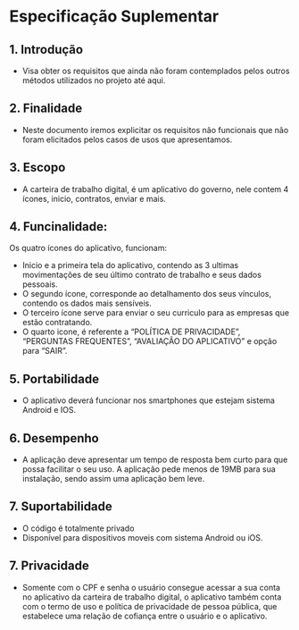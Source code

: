 # Especificação Suplementar

## 1. Introdução

* Visa obter os requisitos que ainda não foram contemplados pelos outros métodos utilizados no projeto até aqui.

## 2. Finalidade

* Neste documento iremos explicitar os requisitos não funcionais que não foram elicitados pelos casos de usos que apresentamos.

## 3. Escopo

* A carteira de trabalho digital, é um aplicativo do governo, nele contem 4 ícones, inicio, contratos, enviar e mais.


## 4. Funcinalidade: 

Os quatro ícones do aplicativo, funcionam: 

* Inicio e a primeira tela do aplicativo, contendo as 3 ultimas movimentações de seu
último contrato de trabalho e seus dados pessoais.
* O segundo ícone, corresponde ao detalhamento dos seus vínculos, contendo os dados mais
sensíveis.
* O terceiro ícone serve para enviar o seu curriculo para as empresas que estão contratando. 
* O quarto icone, é referente a “POLÍTICA DE PRIVACIDADE”, “PERGUNTAS FREQUENTES”,
“AVALIAÇÃO DO APLICATIVO” e opção para “SAIR”.

## 5. Portabilidade

* O aplicativo deverá funcionar nos smartphones que estejam sistema Android e IOS.

## 6. Desempenho

* A aplicação deve apresentar um tempo de resposta bem curto para que possa facilitar o seu uso. A aplicação pede menos de 19MB para sua instalação, sendo assim uma aplicação bem leve.

## 7. Suportabilidade

* O código é totalmente privado
* Disponível para dispositivos moveis com sistema Android ou iOS.

## 7. Privacidade

* Somente com o CPF e senha o usuário consegue acessar a sua conta no aplicativo da carteira de trabalho digital, o aplicativo também conta com o termo de uso e política de privacidade de pessoa pública, que estabelece uma relação de cofiança entre o usuário e o aplicativo. 